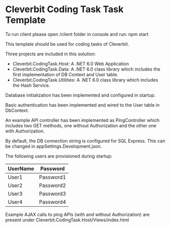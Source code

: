 # Cleverbit Coding Task Task Template
To run client please open /client folder in console and run: 
npm start


This template should be used for coding tasks of Cleverbit.

Three projects are included in this solution:
- Cleverbit.CodingTask.Host: A .NET 6.0 Web Application
- Cleverbit.CodingTask.Data: A .NET 6.0 class library which includes the first implementation of DB Context and User table.
- Cleverbit.CodingTask.Utilities: A .NET 6.0 class library which includes the Hash Service.

Database initialization has been implemented and configured in startup.

Basic authentication has been implemented and wired to the User table in DbContext.

An example API controller has been implemented as PingController which includes two GET methods, one without Authorization and the other one with Authorization.

By default, the DB connection string is configured for SQL Express. This can be changed in appSettings.Development.json.

The following users are provisioned during startup:

|UserName|Password|
|-|-|
|User1|Password1|
|User2|Password2|
|User3|Password3|
|User4|Password4|

Example AJAX calls to ping APIs (with and without Authorization) are present under Cleverbit.CodingTask.Host/Views/index.html